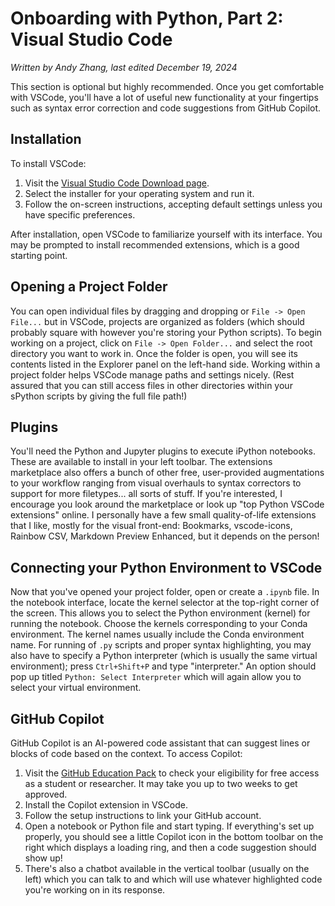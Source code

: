 # Onboarding with Python, Part 2: Visual Studio Code
*Written by Andy Zhang, last edited December 19, 2024*

This section is optional but highly recommended. Once you get comfortable with VSCode, you'll have a lot of useful new functionality at your fingertips such as syntax error correction and code suggestions from GitHub Copilot.

## Installation
To install VSCode:
1. Visit the [Visual Studio Code Download page](https://code.visualstudio.com/Download).
2. Select the installer for your operating system and run it.
3. Follow the on-screen instructions, accepting default settings unless you have specific preferences.

After installation, open VSCode to familiarize yourself with its interface. You may be prompted to install recommended extensions, which is a good starting point.

## Opening a Project Folder
You can open individual files by dragging and dropping or `File -> Open File...` but in VSCode, projects are organized as folders (which should probably square with however you're storing your Python scripts). To begin working on a project, click on `File -> Open Folder...` and select the root directory you want to work in. Once the folder is open, you will see its contents listed in the Explorer panel on the left-hand side. Working within a project folder helps VSCode manage paths and settings nicely. (Rest assured that you can still access files in other directories within your sPython scripts by giving the full file path!)

## Plugins
You'll need the Python and Jupyter plugins to execute iPython notebooks. These are available to install in your left toolbar. The extensions marketplace also offers a bunch of other free, user-provided augmentations to your workflow ranging from visual overhauls to syntax correctors to support for more filetypes... all sorts of stuff. If you're interested, I encourage you look around the marketplace or look up "top Python VSCode extensions" online. I personally have a few small quality-of-life extensions that I like, mostly for the visual front-end: Bookmarks, vscode-icons, Rainbow CSV, Markdown Preview Enhanced, but it depends on the person!

## Connecting your Python Environment to VSCode
Now that you've opened your project folder, open or create a `.ipynb` file. In the notebook interface, locate the kernel selector at the top-right corner of the screen. This allows you to select the Python environment (kernel) for running the notebook. Choose the kernels corresponding to your Conda environment. The kernel names usually include the Conda environment name. For running of `.py` scripts and proper syntax highlighting, you may also have to specify a Python interpreter (which is usually the same virtual environment); press `Ctrl+Shift+P` and type "interpreter." An option should pop up titled `Python: Select Interpreter` which will again allow you to select your virtual environment.

## GitHub Copilot
GitHub Copilot is an AI-powered code assistant that can suggest lines or blocks of code based on the context. To access Copilot:
1. Visit the [GitHub Education Pack](https://education.github.com/pack) to check your eligibility for free access as a student or researcher. It may take you up to two weeks to get approved.
2. Install the Copilot extension in VSCode.
3. Follow the setup instructions to link your GitHub account.
4. Open a notebook or Python file and start typing. If everything's set up properly, you should see a little Copilot icon in the bottom toolbar on the right which displays a loading ring, and then a code suggestion should show up!
5. There's also a chatbot available in the vertical toolbar (usually on the left) which you can talk to and which will use whatever highlighted code you're working on in its response.
